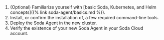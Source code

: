 1. (Optional) Familiarize yourself with [basic Soda, Kubernetes, and Helm concepts]({% link soda-agent/basics.md %}). 
2. Install, or confirm the installation of, a few required command-line tools.
3. Deploy the Soda Agent in the new cluster.  
4. Verify the existence of your new Soda Agent in your Soda Cloud account.